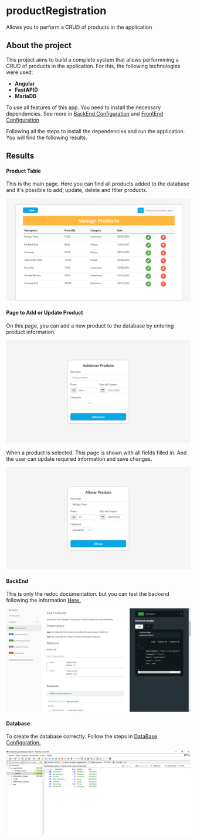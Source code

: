 # productRegistration
Allows you to perform a CRUD of products in the application

## About the project

This project aims to build a complete system that allows performming a CRUD of products in the application.
For this, the following technologies were used:
- **Angular**
- **FastAPI()**
- **MariaDB**

To use all features of this app. You need to install the necessary dependencies. See more in [BackEnd Configuration](https://github.com/sgabriel-santos/productRegistration/tree/main/api#backend) and [FrontEnd Configuration](https://github.com/sgabriel-santos/productRegistration/tree/main/frontend#frontend)

Following all the steps to install the dependencies and run the application. You will find the following results.

## Results

#### Product Table

This is the main page. Here you can find all products added to the database and it's possible to add, update, delete and filter products.

![Product Table](frontend/src/assets/product-table.png)

#### Page to Add or Update Product

On this page, you can add a new product to the database by entering product information.

![Add Product Page](frontend/src/assets/add-product-page.png)

When a product is selected. This page is shown with all fields filled in. And the user can update required information and save changes.

![Update Product Page](frontend/src/assets/update-product-page.png)

#### BackEnd

This is only the redoc documentation. but you can test the backend following the information [Here.](https://github.com/sgabriel-santos/productRegistration/tree/main/api#backend)

![Documentation Redoc](frontend/src/assets/documentation-redoc.png)

#### Database

To create the database correctly. Follow the steps in [DataBase Configuration.](https://github.com/sgabriel-santos/productRegistration/tree/main/api#12-database-configuration)

![Product table in the database](frontend/src/assets/product-table-database.png)



